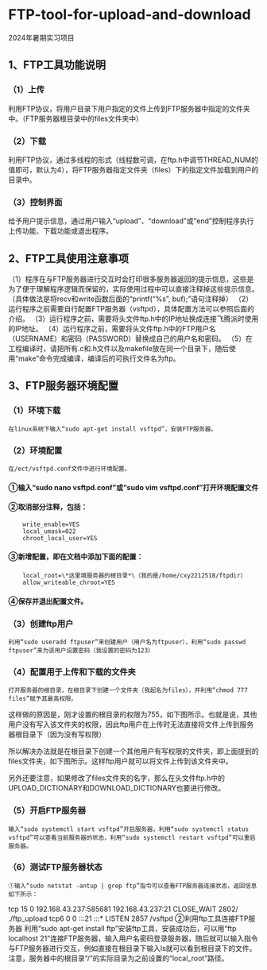 # FTP-tool-for-upload-and-download
2024年暑期实习项目

## 1、FTP工具功能说明
### （1）上传
利用FTP协议，将用户目录下用户指定的文件上传到FTP服务器中指定的文件夹中。（FTP服务器根目录中的files文件夹中）
### （2）下载
利用FTP协议，通过多线程的形式（线程数可调，在ftp.h中调节THREAD_NUM的值即可，默认为4），将FTP服务器指定文件夹（files）下的指定文件加载到用户的目录中。
### （3）控制界面
给予用户提示信息，通过用户输入“upload”、“download”或“end”控制程序执行上传功能、下载功能或退出程序。
## 2、FTP工具使用注意事项
（1）程序在与FTP服务器进行交互时会打印很多服务器返回的提示信息，这些是为了便于理解程序逻辑而保留的，实际使用过程中可以直接注释掉这些提示信息。（具体做法是将recv和write函数后面的“printf(“%s”, buf);”语句注释掉）
（2）运行程序之前需要自行配置FTP服务器（vsftpd），具体配置方法可以参照后面的介绍。
（3）运行程序之前，需要将头文件ftp.h中的IP地址换成连接飞腾派时使用的IP地址。
（4）运行程序之前，需要将头文件ftp.h中的FTP用户名（USERNAME）和密码（PASSWORD）替换成自己的用户名和密码。
（5）在工程编译时，请把所有.c和.h文件以及makefile放在同一个目录下，随后使用“make”命令完成编译，编译后的可执行文件名为ftp。
## 3、FTP服务器环境配置
### （1）环境下载
	在linux系统下输入“sudo apt-get install vsftpd”，安装FTP服务器。
### （2）环境配置
	在/ect/vsftpd.conf文件中进行环境配置。
#### ①输入“sudo nano vsftpd.conf”或“sudo vim vsftpd.conf”打开环境配置文件
#### ②取消部分注释，包括：
		write_enable=YES
		local_umask=022
		chroot_local_user=YES
#### ③新增配置，即在文档中添加下面的配置：
		local_root=\*这里填服务器的根目录*\（我的是/home/cxy2212518/ftpdir）
		allow_writeable_chroot=YES
#### ④保存并退出配置文件。
### （3）创建ftp用户
	利用“sudo useradd ftpuser”来创建用户（用户名为ftpuser），利用“sudo passwd ftpuser”来为该用户设置密码（我设置的密码为123）
### （4）配置用于上传和下载的文件夹
	打开服务器的根目录，在根目录下创建一个文件夹（我起名为files），并利用“chmod 777 files”赋予其最高权限。
这样做的原因是，刚才设置的根目录的权限为755，如下图所示。也就是说，其他用户没有写入该文件夹的权限，因此ftp用户在上传时无法直接将文件上传到服务器根目录下（因为没有写权限）
 
所以解决办法就是在根目录下创建一个其他用户有写权限的文件夹，即上面提到的files文件夹，如下图所示。这样ftp用户就可以将文件上传到该文件夹中。
 
另外还要注意，如果修改了files文件夹的名字，那么在头文件ftp.h中的UPLOAD_DICTIONARY和DOWNLOAD_DICTIONARY也要进行修改。
### （5）开启FTP服务器
	输入“sudo systemctl start vsftpd”开启服务器，利用“sudo systemctl status vsftpd”可以查看当前服务器的状态，利用“sudo systemctl restart vsftpd”可以重启服务器。
### （6）测试FTP服务器状态
	①输入“sudo netstat -antup | grep ftp”指令可以查看FTP服务器连接状态，返回信息如下所示：
tcp 15 0 192.168.43.237:585681 192.168.43.237:21 CLOSE_WAIT  2802/ ./ftp_upload
tcp6 0 0 :::21                :::*                    LISTEN  2857 /vsftpd
	②利用ftp工具连接FTP服务器
利用“sudo apt-get install ftp”安装ftp工具，安装成功后，可以用“ftp localhost 21”连接FTP服务器，输入用户名密码登录服务器，随后就可以输入指令与FTP服务器进行交互，例如直接在根目录下输入ls就可以看到根目录下的文件。注意，服务器中的根目录“/”的实际目录为之前设置的“local_root”路径。
